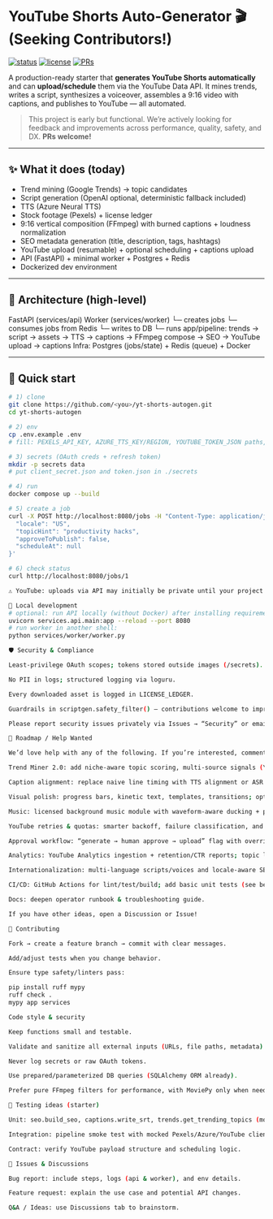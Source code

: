 # YouTube Shorts Auto-Generator 🎬 (Seeking Contributors!)

[![status](https://img.shields.io/badge/status-MVP-blue)](#) [![license](https://img.shields.io/badge/license-MIT-green)](#) [![PRs](https://img.shields.io/badge/PRs-welcome-brightgreen.svg)](#)

A production-ready starter that **generates YouTube Shorts automatically** and can **upload/schedule** them via the YouTube Data API. It mines trends, writes a script, synthesizes a voiceover, assembles a 9:16 video with captions, and publishes to YouTube — all automated.

> This project is early but functional. We’re actively looking for feedback and improvements across performance, quality, safety, and DX. **PRs welcome!**

---

## ✨ What it does (today)

- Trend mining (Google Trends) → topic candidates  
- Script generation (OpenAI optional, deterministic fallback included)  
- TTS (Azure Neural TTS)  
- Stock footage (Pexels) + license ledger  
- 9:16 vertical composition (FFmpeg) with burned captions + loudness normalization  
- SEO metadata generation (title, description, tags, hashtags)  
- YouTube upload (resumable) + optional scheduling + captions upload  
- API (FastAPI) + minimal worker + Postgres + Redis  
- Dockerized dev environment

---

## 🧱 Architecture (high-level)

FastAPI (services/api) Worker (services/worker)
└─ creates jobs └─ consumes jobs from Redis
└─ writes to DB └─ runs app/pipeline:
trends → script → assets → TTS
→ captions → FFmpeg compose
→ SEO → YouTube upload → captions
Infra: Postgres (jobs/state) + Redis (queue) + Docker


---

## 🚀 Quick start

```bash
# 1) clone
git clone https://github.com/<you>/yt-shorts-autogen.git
cd yt-shorts-autogen

# 2) env
cp .env.example .env
# fill: PEXELS_API_KEY, AZURE_TTS_KEY/REGION, YOUTUBE_TOKEN_JSON paths, etc.

# 3) secrets (OAuth creds + refresh token)
mkdir -p secrets data
# put client_secret.json and token.json in ./secrets

# 4) run
docker compose up --build

# 5) create a job
curl -X POST http://localhost:8080/jobs -H "Content-Type: application/json" -d '{
  "locale": "US",
  "topicHint": "productivity hacks",
  "approveToPublish": false,
  "scheduleAt": null
}'

# 6) check status
curl http://localhost:8080/jobs/1

⚠️ YouTube: uploads via API may initially be private until your project is verified by Google. Plan for that in your workflow.

🧪 Local development
# optional: run API locally (without Docker) after installing requirements
uvicorn services.api.main:app --reload --port 8080
# run worker in another shell:
python services/worker/worker.py

🛡️ Security & Compliance

Least-privilege OAuth scopes; tokens stored outside images (/secrets).

No PII in logs; structured logging via loguru.

Every downloaded asset is logged in LICENSE_LEDGER.

Guardrails in scriptgen.safety_filter() — contributions welcome to improve filters.

Please report security issues privately via Issues → “Security” or email (see repo security policy if present).

📌 Roadmap / Help Wanted

We’d love help with any of the following. If you’re interested, comment on the issue or open a draft PR:

Trend Miner 2.0: add niche-aware topic scoring, multi-source signals (YouTube search, Reddit, X).

Caption alignment: replace naive line timing with TTS alignment or ASR forced alignment (e.g., gentle/whisper-timestamp).

Visual polish: progress bars, kinetic text, templates, transitions; optional MoviePy overlays w/ safe defaults.

Music: licensed background music module with waveform-aware ducking + per-track license audit.

YouTube retries & quotas: smarter backoff, failure classification, and observability (Sentry/OTel).

Approval workflow: “generate → human approve → upload” flag with override UI.

Analytics: YouTube Analytics ingestion + retention/CTR reports; topic loopback to prioritise what works.

Internationalization: multi-language scripts/voices and locale-aware SEO.

CI/CD: GitHub Actions for lint/test/build; add basic unit tests (see below).

Docs: deepen operator runbook & troubleshooting guide.

If you have other ideas, open a Discussion or Issue!

🧰 Contributing

Fork → create a feature branch → commit with clear messages.

Add/adjust tests when you change behavior.

Ensure type safety/linters pass:

pip install ruff mypy
ruff check .
mypy app services

Code style & security

Keep functions small and testable.

Validate and sanitize all external inputs (URLs, file paths, metadata).

Never log secrets or raw OAuth tokens.

Use prepared/parameterized DB queries (SQLAlchemy ORM already).

Prefer pure FFmpeg filters for performance, with MoviePy only when needed.

🧪 Testing ideas (starter)

Unit: seo.build_seo, captions.write_srt, trends.get_trending_topics (mock network).

Integration: pipeline smoke test with mocked Pexels/Azure/YouTube clients.

Contract: verify YouTube payload structure and scheduling logic.

🐛 Issues & Discussions

Bug report: include steps, logs (api & worker), and env details.

Feature request: explain the use case and potential API changes.

Q&A / Ideas: use Discussions tab to brainstorm.
